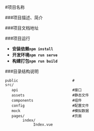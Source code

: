 #项目名称

###项目描述、简介

###项目文档地址

###项目运行

- **安装依赖`npm install`**
- **开发环境`npm run serve`**
- **构建打包`npm run build`**

###目录结构说明
```
public                         #
src/
   api                         #接口
   assets                      #静态文件
   components                  #组件
   config                      #配置文件
   mock                        #模拟数据
   pages/                      #页面
        index/                 
             Index.vue                    
   
   
   
   
```
